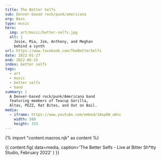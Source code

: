 ```yaml
---
title: The Better Selfs
sub: Denver-based rock/punk/americana
org: Bass
type: music
hero:
  img: art/music/better-selfs.jpg
  alt: |
    Josie, Mia, Jim, Anthony, and Meghan
    behind a synth
url: https://www.facebook.com/TheBetterSelfs
date: 2022-01-27
end: 2022-06-15
index: better selfs
tags:
  - art
  - music
  - better selfs
  - band
summary: |
  A Denver-based rock/punk/Americana band
  featuring members of Teacup Gorilla,
  Altas, PEZZ, Rat Bites, and Out on Bail.
media:
  - iframe: https://www.youtube.com/embed/1Avp6W_uKnc
    width: 560
    height: 315
---
```

{% import "content.macros.njk" as content %}

{{ content.fig(
  data=media,
  caption='The Better Selfs - Live at Bitter Sh*tty Studio, February 2022'
) }}
